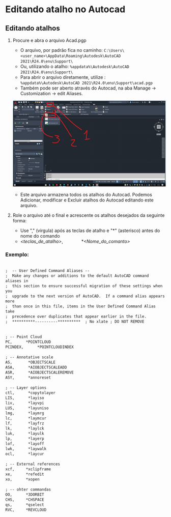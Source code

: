 # Editando atalho no Autocad


## Editando atalhos

1. Procure e abra o arquivo Acad.pgp

    * O arquivo, por padrão fica no caminho: ```C:\Users\<user_name>\AppData\Roaming\Autodesk\AutoCAD 2021\R24.0\enu\Support\```
    * Ou, utilizando o atalho: ```%appdata%\Autodesk\AutoCAD 2021\R24.0\enu\Support\```
    * Para abrir o arquivo diretamente, utilize : ```%appdata%\Autodesk\AutoCAD 2021\R24.0\enu\Support\acad.pgp```
    * Também pode ser aberto através do Autocad, na aba Manage ->  Customization -> edit Aliases.
  
    ![img](./open_pgp.jpg)

    * Este arquivo armazena todos os atalhos do Autocad. Podemos Adicionar, modificar e Excluir atalhos do Autocad editando este arquivo.

2. Role o arquivo até o final e acrescente os atalhos desejados da seguinte forma:
    - Use "," (virgula) após as teclas de atalho e "*" (asterisco) antes do nome do comando
    - *\<teclas_de_atalho\>*, &emsp; &emsp; &emsp; **\<Nome_do_comanto\>*

### Exemplo:

```

;  -- User Defined Command Aliases --
;  Make any changes or additions to the default AutoCAD command aliases in 
;  this section to ensure successful migration of these settings when you
;  upgrade to the next version of AutoCAD.  If a command alias appears more
;  than once in this file, items in the User Defined Command Alias take
;  precedence over duplicates that appear earlier in the file.
;  **********----------**********  ; No xlate ; DO NOT REMOVE


; -- Point Cloud
PC,      *POINTCLOUD
PCINDEX,      *POINTCLOUDINDEX

; -- Annotative scale
AS,       *OBJECTSCALE
ASA,      *AIOBJECTSCALEADD
ASR,      *AIOBJECTSCALEREMOVE
ASY,      *annoreset

; -- Layer options
ctl,      *copytolayer
LIS,      *layiso
liv,      *layvpi
LUS,      *layuniso
lmg,      *laymrg
lc,       *laymcur
lf,       *layfrz
lk,       *laylck
luk,      *layulk
lp,       *layerp
lof,      *layoff
lwk,      *laywalk
ocl,      *laycur

; -- External references
xcf,     *xclipframe
xe,      *refedit
xo,      *xopen

; -- ohter commandas
OO,      *3DORBIT
CHS,     *CHSPACE
qs,      *qselect
RVC,     *REVCLOUD

```